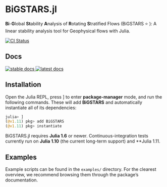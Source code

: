 # BiGSTARS.jl 

<!-- description --> 
  **Bi**-**G**lobal **St**ability **A**nalysis of **R**otating **S**tratified Flows (BiGSTARS :star: ): A linear stability analysis tool for Geophysical flows with Julia. 

 <!-- Badges -->
 <p align="left">
    <a href="https://github.com/subhk/BiGSTARS.jl/actions/workflows/CI.yml">
        <img alt="CI Status" src="https://github.com/subhk/BiGSTARS.jl/actions/workflows/CI.yml/badge.svg">
    </a>
</p>

## Docs
<!-- Badges -->
 <p align="left">
    <a href="https://subhk.github.io/BiGSTARSDocumentation/stable">
        <img alt="stable docs" src="https://img.shields.io/badge/documentation-stable%20-blue">
    </a>
      <a href="https://subhk.github.io/BiGSTARSDocumentation/dev">
        <img alt="latest docs" src="https://img.shields.io/badge/documentation-dev%20-orange">
    </a>
</p>

## Installation

Open the Julia REPL, press ] to enter **package-manager** mode, and run the following commands. 
These will add **BiGSTARS** and automatically instantiate all of its dependencies:

```julia
julia> ]
(@v1.11) pkg> add BiGSTARS
(@v1.11) pkg> instantiate
```

BiGSTARS.jl requires **Julia 1.6** or newer. Continuous-integration tests currently run on **Julia 1.10** (the current long-term support) and **Julia 1.11.


## Examples

Example scripts can be found in the `examples/` directory. For the clearest overview, we recommend 
browsing them through the package’s documentation. 

